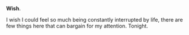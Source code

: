 **Wish**.

I wish I could feel so much being constantly interrupted by life, there are few things here that can bargain for my attention. Tonight.
